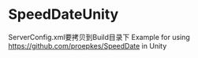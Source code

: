 # SpeedDateUnity
ServerConfig.xml要拷贝到Build目录下
Example for using https://github.com/proepkes/SpeedDate in Unity
